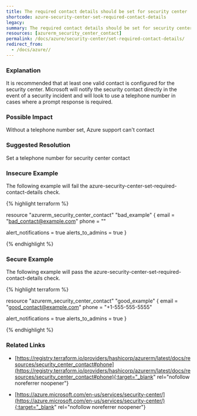 ```yaml
---
title: The required contact details should be set for security center
shortcode: azure-security-center-set-required-contact-details
legacy: 
summary: The required contact details should be set for security center 
resources: [azurerm_security_center_contact] 
permalink: /docs/azure/security-center/set-required-contact-details/
redirect_from: 
  - /docs/azure//
---
```


### Explanation

It is recommended that at least one valid contact is configured for the security center. 
Microsoft will notify the security contact directly in the event of a security incident and will look to use a telephone number in cases where a prompt response is required.

### Possible Impact
Without a telephone number set, Azure support can't contact

### Suggested Resolution
Set a telephone number for security center contact


### Insecure Example

The following example will fail the azure-security-center-set-required-contact-details check.

{% highlight terraform %}

resource "azurerm_security_center_contact" "bad_example" {
  email = "bad_contact@example.com"
  phone = ""

  alert_notifications = true
  alerts_to_admins    = true
}

{% endhighlight %}



### Secure Example

The following example will pass the azure-security-center-set-required-contact-details check.

{% highlight terraform %}

resource "azurerm_security_center_contact" "good_example" {
  email = "good_contact@example.com"
  phone = "+1-555-555-5555"

  alert_notifications = true
  alerts_to_admins    = true
}

{% endhighlight %}



### Related Links


- [https://registry.terraform.io/providers/hashicorp/azurerm/latest/docs/resources/security_center_contact#phone](https://registry.terraform.io/providers/hashicorp/azurerm/latest/docs/resources/security_center_contact#phone){:target="_blank" rel="nofollow noreferrer noopener"}

- [https://azure.microsoft.com/en-us/services/security-center/](https://azure.microsoft.com/en-us/services/security-center/){:target="_blank" rel="nofollow noreferrer noopener"}



